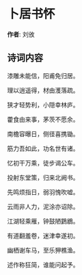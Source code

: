 # 卜居书怀

**作者**: 刘攽

## 诗词内容

漆雕未能信，阳甫免归居。

理以逍遥得，材由濩落疏。

狭才轻势利，小隠幸林庐。

藿食由来事，茅茨不愿余。

南檐容曝日，侧径喜携锄。

筋力吾如此，功名世有诸。

忆初干万乘，徒步谒公车。

投射东堂策，归来北阙书。

先鸣烦指日，弱羽愧吹嘘。

云雨非人力，泥涂亦诏除。

江湖轻乘雁，钟鼓陋鶢鶋。

有道翻羞卷，迷津幸遂初。

幽栖谢车马，至乐狎樵渔。

述作称狂简，谁能问起予。

